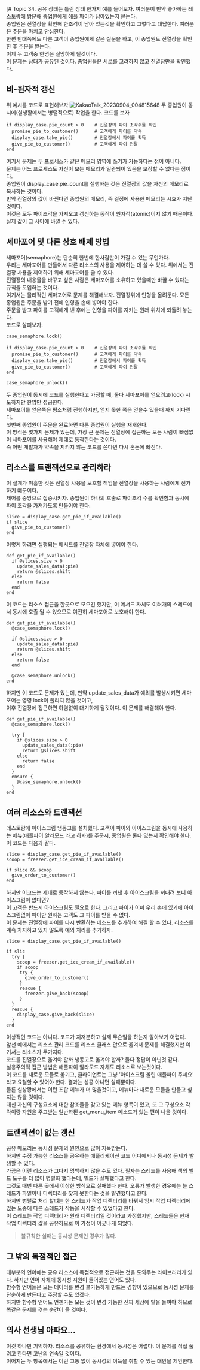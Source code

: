 [# Topic 34. 공유 상태는 틀린 상태
한가지 예를 들어보자. 여러분이 만약 좋아하는 레스토랑에 방문해 종업원에게 애플 파이가 남아있는지 묻는다.  
종업원은 진열장을 확인해 한조각이 남아 있는것을 확인하고 그렇다고 대답한다. 여러분은 주문을 마치고 안심한다.  
한편 반대쪽에도 다른 고객이 종업원에게 같은 질문을 하고, 이 종업원도 진열장을 확인한 후 주문을 받는다.  
이제 두 고객중 한명은 실망하게 될것이다.  
이 문제는 상태가 공유된 것이다. 종업원들은 서로를 고려하지 않고 진열장만을 확인했다.  

## 비-원자적 갱신
위 예시를 코드로 표현해보자
![KakaoTalk_20230904_004815648](https://github.com/jhkman/ProgramProgrammingProgrammer/assets/50142323/cbe570b9-ad00-42b0-b64d-abfc890a80e0)
두 종업원이 동시에(실생활에서는 병렬적으로) 작업을 한다. 코드를 보자
```
if display_case.pie_count > 0    # 진열장의 파이 조각수를 확인
  promise_pie_to_customer()      # 고객에게 파이를 약속
  display_case.take_pie()        # 진열장에서 파이를 획득
  give_pie_to_customer()         # 고객에게 파이 전달
end
```
여기서 문제는 두 프로세스가 같은 메모리 영역에 쓰기가 가능하다는 점이 아니다.  
문제는 어느 프로세스도 자신이 보는 메모리가 일관되어 있음을 보장할 수 없다는 점이다.  
종업원이 display_case.pie_count를 실행하는 것은 진열장의 값을 자신의 메모리로 복사하는 것이다.  
만약 진열장의 값이 바뀐다면 종업원의 메모리, 즉 결정에 사용한 메모리는 시효가 지난것이다.  
이것은 모두 파이조각을 가져오고 갱신하는 동작이 원자적(atomic)이지 않기 때문이다. 실제 값이 그 사이에 바뀔 수 있다.  

## 세마포어 및 다른 상호 배제 방법
세마포어(semaphore)는 단순히 한번에 한사람만이 가질 수 있는 무언가다.  
우리는 세마포어를 만들어서 다른 리소스의 사용을 제어하는 데 쓸 수 있다. 위에서는 진열장 사용을 제어하기 위해 세마포어를 쓸 수 있다.  
진열장의 내용물을 바꾸고 싶은 사람은 세마포어를 소유하고 있을때만 바꿀 수 있다는 규칙을 도입하는 것이다.  
여기서는 물리적인 세마포어로 문제를 해결해보자. 진열장위에 인형을 올려둔다. 모든 종업원은 주문을 받기 전에 인형을 손에 넣어야 한다.  
주문을 받고 파이를 고객에게 낸 후에는 인형을 파이를 지키는 원래 위치에 되돌려 놓는다.  
코드로 살펴보자.
```
case_semaphore.lock()

if display_case.pie_count > 0    # 진열장의 파이 조각수를 확인
  promise_pie_to_customer()      # 고객에게 파이를 약속
  display_case.take_pie()        # 진열장에서 파이를 획득
  give_pie_to_customer()         # 고객에게 파이 전달
end

case_semaphore_unlock()
```
두 종업원이 동시에 코드를 실행한다고 가정할 때, 둘다 세마포어를 얻으려고(lock) 시도하지만 한명만 성공한다.  
세마포어를 얻은쪽은 평소처럼 진행하지만, 얻지 못한 쪽은 얻을수 있을때 까지 기다린다.  
첫번째 종업원이 주문을 완료하면 다른 종업원이 실행을 재개한다.  
이 방식은 몇가지 문제가 있는데, 가장 큰 문제는 진열장에 접근하는 모든 사람이 빠짐없이 세마포어를 사용해야 제대로 동작한다는 것이다.  
즉 어떤 개발자가 약속을 지키지 않는 코드를 쓴다면 다시 혼돈에 빠진다.  

## 리소스를 트랜잭션으로 관리하라
이 설계가 미흡한 것은 진열장 사용을 보호할 책임을 진열장을 사용하는 사람에게 전가하기 떄문이다.  
제어를 중앙으로 집중시키자. 종업원이 하나의 호출로 파이조각 수를 확인함과 동시에 파이 조각을 가져가도록 만들어야 한다.  
```
slice = display_case.get_pie_if_available()
if slice
  give_pie_to_customer()
end
```
이렇게 하려면 실행되는 메서드를 진열장 자체에 넣어야 한다.  
```
def get_pie_if_available()
  if @slices.size > 0
    update_sales_data(:pie)
    return @slices.shift
  else
    return false
  end
end
```
이 코드는 리소스 접근을 한곳으로 모으긴 했지만, 이 메서드 자체도 여러개의 스레드에서 동시에 호출 될 수 있으므로 여전히 세마포어로 보호해야 한다.
```
def get_pie_if_available()
  @case_semaphore.lock()

  if @slices.size > 0
    update_sales_data(:pie)
    return @slices.shift
  else
    return false
  end

  @case_semaphore.unlock()
end
```
하지만 이 코드도 문제가 있는데, 만약 update_sales_data가 예외를 발생시키면 세마포어는 영영 lock이 풀리지 않을 것이고,  
이후 진열장에 접근하면 하염없이 대기하게 될것이다. 이 문제를 해결해야 한다.  
```
def get_pie_if_available()
  @case_semaphore.lock()

  try {
    if @slices.size > 0
      update_sales_data(:pie)
      return @slices.shift
    else
      return false
    end
  }
  ensure {
    @case_semaphore.unlock()
  }
end
```

## 여러 리소스와 트랜잭션
레스토랑에 아이스크림 냉동고를 설치했다. 고객이 파이와 아이스크림을 동시에 사용하는 메뉴(애플파이 알라모드 라고 하자)를 주문시, 종업원은 둘다 있는지 확인해야 한다.  
이 코드는 다음과 같다.  
```
slice = display_case.get_pie_if_available()
scoop = freezer.get_ice_cream_if_available()

if slice && scoop
  give_order_to_customer()
end
```
하지만 이코드는 제대로 동작하지 않는다. 파이를 꺼낸 후 아이스크림을 꺼내려 보니 아이스크림이 없다면?  
이 고객은 반드시 아이스크림도 필요로 한다. 그리고 파이가 이미 우리 손에 있기에 아이스크림없이 파이만 원하는 고객도 그 파이를 받을 수 없다.  
이 문제는 진열장에 파이를 다시 반환하는 메소드를 추가하여 해결 할 수 있다. 리소스를 계속 차지하고 있지 않도록 예외 처리를 추가하자.  
```
slice = display_case.get_pie_if_available()

if slic
  try {
    scoop = freezer.get_ice_cream_if_available()
    if scoop
     try {
       give_order_to_customer()
     }
     rescue {
       freezer.give_back(scoop)
     }
  }
  rescue {
    display_case.give_back(slice)
  }
end
```
이상적인 코드는 아니다. 코드가 지저분하고 실제 무슨일을 하는지 알아보기 어렵다.  
앞선 예에서는 리소스 관리 코드를 리소스 클래스 안으로 옮겨서 문제를 해결했지만 여기서는 리소스가 두가지다.  
코드를 진열장으로 옮겨야 할까 냉동고로 옮겨야 할까? 둘다 정답이 아닌것 같다.  
실용주의적 접근 방법은 애플파이 알라모드 자체도 리소스로 보는것이다.  
이 코드를 새로운 모듈로 옮기고, 클라이언트는 그냥 '아이스크림 올린 애플파이 주세요' 라고 요철할 수 있어야 한다. 결과는 성공 아니면 실패뿐이다.  
물론 실상황에서는 이런 조합 메뉴가 더 많을것이고, 메뉴마다 새로운 모듈을 만들고 싶지는 않을 것이다.  
대신 자신의 구성요소에 대한 참조들을 갖고 있는 메뉴 항목이 있고, 또 그 구성요소 각각이랑 자원을 주고받는 일반화된 get_menu_item 메소드가 있는 편이 나을 것이다.  

## 트랜잭션이 없는 갱신
공유 메모리는 동시성 문제의 원인으로 많이 지목받는다.  
하지만 수정 가능한 리소스를 공유하는 애플리케이션 코드 어디에서나 동시성 문제가 발생할 수 있다.  
가끔은 이런 리소스가 그다지 명백하지 않을 수도 있다. 필자는 스레드를 사용해 책의 빌드 도구를 더 많이 병렬화 했다는데, 빌드가 실패했다고 한다.  
그것도 매번 다른 곳에서 이상한 방식으로 실패했다 한다. 오류가 발생한 경우에는 늘 스레드가 파일이나 디렉터리를 찾지 못한다는 것을 발견했다고 한다.  
하지만 병렬로 처리 할떄는 한 스레드가 작업 디렉터리를 바꿔서 임시 작업 디렉터리에 있는 도중에 다른 스레드가 작동을 시작할 수 있었다고 한다.  
이 스레드는 작업 디렉터리가 원래 디렉터리일 것이라고 가정했지만, 스레드들은 현재 작업 디렉터리 값을 공유하므로 이 가정이 어긋나게 되었다.  
> 불규칙한 실패는 동시성 문제인 경우가 많다.

## 그 밖의 독점적인 접근
대부분의 언어에는 공유 리소스에 독점적으로 접근하는 것을 도와주는 라이브러리가 있다. 하지만 언어 자체에 동시성 지원이 들어있는 언어도 있다.  
함수형 언어들은 모든 데이터를 변경 불가능하게 만드는 경향이 있으므로 동시성 문제를 단순하게 만든다고 주장할 수도 있겠다.  
하지만 함수형 언어도 언젠가는 모든 것이 변경 가능한 진짜 세상에 발을 들여야 하므로 똑같은 문제를 겪는 순간이 올 것이다.  

## 의사 선생님 아파요...
이것 하나만 기억하자. 리소스를 공유하는 환경에서 동시성은 어렵다. 이 문제를 직접 풀려고 한다면 고난의 연속일 것이다.  
이어지는 두 항목에서는 이런 고통 없이 동시성의 이득을 취할 수 있는 대안을 제안한다.  
